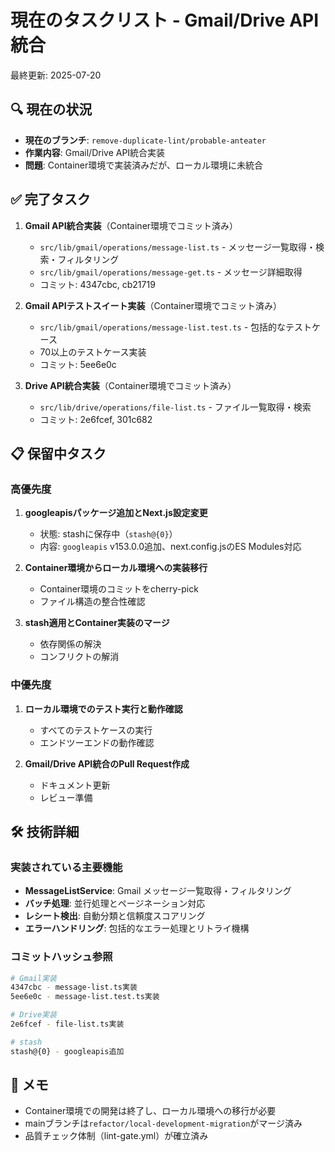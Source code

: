 # 現在のタスクリスト - Gmail/Drive API統合

最終更新: 2025-07-20

## 🔍 現在の状況

- **現在のブランチ**: `remove-duplicate-lint/probable-anteater`
- **作業内容**: Gmail/Drive API統合実装
- **問題**: Container環境で実装済みだが、ローカル環境に未統合

## ✅ 完了タスク

1. **Gmail API統合実装**（Container環境でコミット済み）
   - `src/lib/gmail/operations/message-list.ts` - メッセージ一覧取得・検索・フィルタリング
   - `src/lib/gmail/operations/message-get.ts` - メッセージ詳細取得
   - コミット: 4347cbc, cb21719

2. **Gmail APIテストスイート実装**（Container環境でコミット済み）
   - `src/lib/gmail/operations/message-list.test.ts` - 包括的なテストケース
   - 70以上のテストケース実装
   - コミット: 5ee6e0c

3. **Drive API統合実装**（Container環境でコミット済み）
   - `src/lib/drive/operations/file-list.ts` - ファイル一覧取得・検索
   - コミット: 2e6fcef, 301c682

## 📋 保留中タスク

### 高優先度

1. **googleapisパッケージ追加とNext.js設定変更**
   - 状態: stashに保存中（`stash@{0}`）
   - 内容: `googleapis` v153.0.0追加、next.config.jsのES Modules対応

2. **Container環境からローカル環境への実装移行**
   - Container環境のコミットをcherry-pick
   - ファイル構造の整合性確認

3. **stash適用とContainer実装のマージ**
   - 依存関係の解決
   - コンフリクトの解消

### 中優先度

1. **ローカル環境でのテスト実行と動作確認**
   - すべてのテストケースの実行
   - エンドツーエンドの動作確認

2. **Gmail/Drive API統合のPull Request作成**
   - ドキュメント更新
   - レビュー準備

## 🛠️ 技術詳細

### 実装されている主要機能

- **MessageListService**: Gmail メッセージ一覧取得・フィルタリング
- **バッチ処理**: 並行処理とページネーション対応
- **レシート検出**: 自動分類と信頼度スコアリング
- **エラーハンドリング**: 包括的なエラー処理とリトライ機構

### コミットハッシュ参照

```bash
# Gmail実装
4347cbc - message-list.ts実装
5ee6e0c - message-list.test.ts実装

# Drive実装  
2e6fcef - file-list.ts実装

# stash
stash@{0} - googleapis追加
```

## 📝 メモ

- Container環境での開発は終了し、ローカル環境への移行が必要
- mainブランチは`refactor/local-development-migration`がマージ済み
- 品質チェック体制（lint-gate.yml）が確立済み
